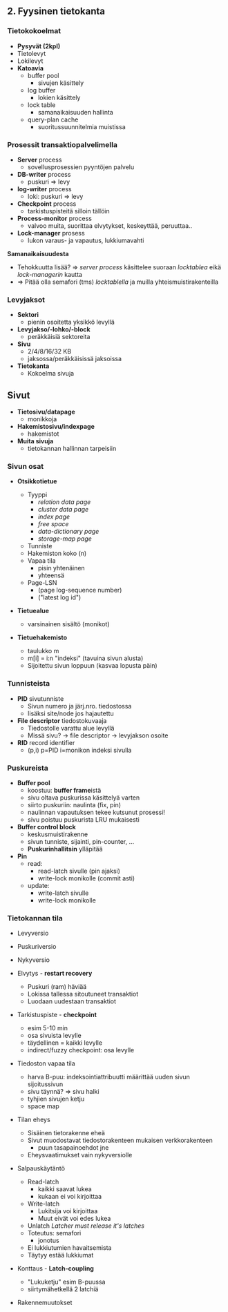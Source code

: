 ## 2. Fyysinen tietokanta

### Tietokokoelmat
* **Pysyvät (2kpl)**
 * Tietolevyt
 * Lokilevyt
* **Katoavia**
  * buffer pool
    * sivujen käsittely
  * log buffer
    * lokien käsittely
  * lock table
    * samanaikaisuuden hallinta
  * query-plan cache
    * suoritussuunnitelmia muistissa
    
### Prosessit transaktiopalvelimella
* **Server** process
  * sovellusprosessien pyyntöjen palvelu
* **DB-writer** process
  * puskuri => levy
* **log-writer** process
  * loki: puskuri => levy
* **Checkpoint** process
  * tarkistuspisteitä silloin tällöin
* **Process-monitor** process
  * valvoo muita, suorittaa elvytykset, keskeyttää, peruuttaa..
* **Lock-manager** prosess
  * lukon varaus- ja vapautus, lukkiumavahti

**Samanaikaisuudesta**
* Tehokkuutta lisää? => _server process_ käsittelee suoraan _locktablea_ eikä _lock-managerin_ kautta
* => Pitää olla semafori (tms) _locktablella_ ja muilla yhteismuistirakenteilla

### Levyjaksot
* **Sektori**
  * pienin osoitetta yksikkö levyllä
* **Levyjakso/-lohko/-block**
  * peräkkäisiä sektoreita
* **Sivu**
  * 2/4/8/16/32 KB
  * jaksossa/peräkkäisissä jaksoissa
* **Tietokanta**
  * Kokoelma sivuja

## Sivut
* **Tietosivu/datapage**
  * monikkoja
* **Hakemistosivu/indexpage**
  * hakemistot
* **Muita sivuja**
  * tietokannan hallinnan tarpeisiin

### Sivun osat

* **Otsikkotietue**
  * Tyyppi
    * _relation data page_
    * _cluster data page_
    * _index page_
    * _free space_
    * _data-dictionary page_
    * _storage-map page_
  * Tunniste
  * Hakemiston koko (n)
  * Vapaa tila
    * pisin yhtenäinen
    * yhteensä
  * Page-LSN
    * (page log-sequence number)
    * ("latest log id")

* **Tietuealue**
  * varsinainen sisältö (monikot)
  
* **Tietuehakemisto**
  * taulukko m
  * m[i] = i:n "indeksi" (tavuina sivun alusta)
  * Sijoitettu sivun loppuun (kasvaa lopusta päin)

### Tunnisteista

* **PID** sivutunniste 
  * Sivun numero ja järj.nro. tiedostossa
  * lisäksi site/node jos hajautettu
* **File descriptor** tiedostokuvaaja
  * Tiedostolle varattu alue levyllä
  * Missä sivu? -> file descriptor -> levyjakson osoite
* **RID** record identifier
  * (p,i) p=PID i=monikon indeksi sivulla

### Puskureista
  
* **Buffer pool**
  * koostuu: **buffer frame**istä
  * sivu oltava puskurissa käsittelyä varten
  * siirto puskuriin: naulinta (fix, pin)
  * naulinnan vapautuksen tekee kutsunut prosessi!
  * sivu poistuu puskurista LRU mukaisesti
* **Buffer control block**
  * keskusmuistirakenne
  * sivun tunniste, sijainti, pin-counter, ...
  * **Puskurinhallitsin** ylläpitää
* **Pin**
  * read:
    * read-latch sivulle (pin ajaksi)
    * write-lock monikolle (commit asti)
  * update:
    * write-latch sivulle
    * write-lock monikolle

### Tietokannan tila
 
* Levyversio
* Puskuriversio
* Nykyversio

* Elvytys - **restart recovery**
  * Puskuri (ram) häviää
  * Lokissa tallessa sitoutuneet transaktiot
  * Luodaan uudestaan transaktiot
 
* Tarkistuspiste - **checkpoint**
  * esim 5-10 min
  * osa sivuista levylle
  * täydellinen = kaikki levylle
  * indirect/fuzzy checkpoint: osa levylle
 
* Tiedoston vapaa tila
  * harva B-puu: indeksointiattribuutti määrittää uuden sivun sijoitussivun
  * sivu täynnä? => sivu halki
  * tyhjien sivujen ketju
  * space map

* Tilan eheys
  * Sisäinen tietorakenne eheä
  * Sivut muodostavat tiedostorakenteen mukaisen verkkorakenteen
    * puun tasapainoehdot jne
  * Eheysvaatimukset vain nykyversiolle

* Salpauskäytäntö
  * Read-latch
    * kaikki saavat lukea
    * kukaan ei voi kirjoittaa
  * Write-latch
    * Lukitsija voi kirjoittaa
    * Muut eivät voi edes lukea
  * Unlatch _Latcher must release it's latches_
  * Toteutus: semafori
    * jonotus
  * Ei lukkiutumien havaitsemista
  * Täytyy estää lukkiumat
  
* Konttaus - **Latch-coupling**
  * "Lukuketju" esim B-puussa
  * siirtymähetkellä 2 latchiä

* Rakennemuutokset
